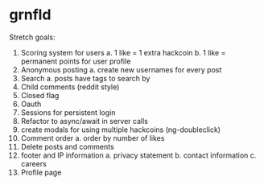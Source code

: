 # grnfld

Stretch goals:
1. Scoring system for users
  a. 1 like = 1 extra hackcoin
  b. 1 like = permanent points for user profile
2. Anonymous posting
  a. create new usernames for every post
3. Search
  a. posts have tags to search by
4. Child comments (reddit style)
5. Closed flag
6. Oauth
7. Sessions for persistent login
8. Refactor to async/await in server calls
9. create modals for using multiple hackcoins (ng-doubleclick)
10. Comment order
  a. order by number of likes
11. Delete posts and comments
12. footer and IP information
  a. privacy statement
  b. contact information
  c. careers
13. Profile page
